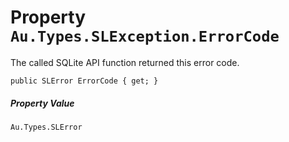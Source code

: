 # Property `Au.Types.SLException.ErrorCode`

The called SQLite API function returned this error code.

```
public SLError ErrorCode { get; }
```

##### Property Value

`Au.Types.SLError`